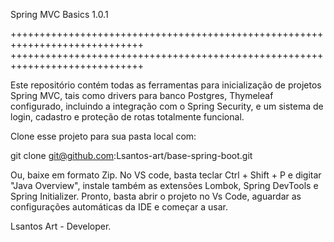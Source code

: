 Spring MVC Basics 1.0.1

+++++++++++++++++++++++++++++++++++++++++++++++++++++++++++++++++++++++++++++
+++++++++++++++++++++++++++++++++++++++++++++++++++++++++++++++++++++++++++++

Este repositório contém todas as ferramentas para inicialização de projetos Spring MVC, tais como
drivers para banco Postgres, Thymeleaf configurado, incluindo a integração com o Spring Security, e
um sistema de login, cadastro e proteção de rotas totalmente funcional.


Clone esse projeto para sua pasta local com:

git clone git@github.com:Lsantos-art/base-spring-boot.git


Ou, baixe em formato Zip. No VS code, basta teclar Ctrl + Shift + P e digitar "Java Overview",
instale também as extensões Lombok, Spring DevTools e Spring Initializer. Pronto, basta abrir
o projeto no Vs Code, aguardar as configurações automáticas da IDE e começar a usar.


Lsantos Art - Developer.
